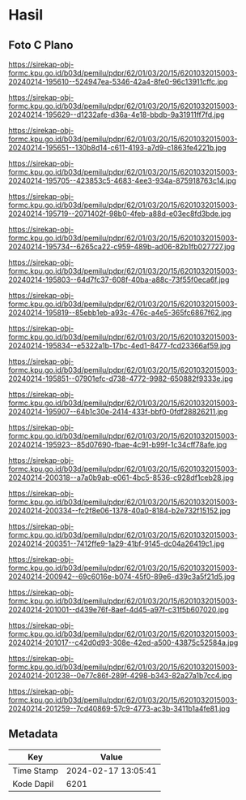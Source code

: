 # Hasil

## Foto C Plano

https://sirekap-obj-formc.kpu.go.id/b03d/pemilu/pdpr/62/01/03/20/15/6201032015003-20240214-195610--524947ea-5346-42a4-8fe0-96c13911cffc.jpg

https://sirekap-obj-formc.kpu.go.id/b03d/pemilu/pdpr/62/01/03/20/15/6201032015003-20240214-195629--d1232afe-d36a-4e18-bbdb-9a31911ff7fd.jpg

https://sirekap-obj-formc.kpu.go.id/b03d/pemilu/pdpr/62/01/03/20/15/6201032015003-20240214-195651--130b8d14-c611-4193-a7d9-c1863fe4221b.jpg

https://sirekap-obj-formc.kpu.go.id/b03d/pemilu/pdpr/62/01/03/20/15/6201032015003-20240214-195705--423853c5-4683-4ee3-934a-875918763c14.jpg

https://sirekap-obj-formc.kpu.go.id/b03d/pemilu/pdpr/62/01/03/20/15/6201032015003-20240214-195719--2071402f-98b0-4feb-a88d-e03ec8fd3bde.jpg

https://sirekap-obj-formc.kpu.go.id/b03d/pemilu/pdpr/62/01/03/20/15/6201032015003-20240214-195734--6265ca22-c959-489b-ad06-82b1fb027727.jpg

https://sirekap-obj-formc.kpu.go.id/b03d/pemilu/pdpr/62/01/03/20/15/6201032015003-20240214-195803--64d7fc37-608f-40ba-a88c-73f55f0eca6f.jpg

https://sirekap-obj-formc.kpu.go.id/b03d/pemilu/pdpr/62/01/03/20/15/6201032015003-20240214-195819--85ebb1eb-a93c-476c-a4e5-365fc6867f62.jpg

https://sirekap-obj-formc.kpu.go.id/b03d/pemilu/pdpr/62/01/03/20/15/6201032015003-20240214-195834--e5322a1b-17bc-4ed1-8477-fcd23366af59.jpg

https://sirekap-obj-formc.kpu.go.id/b03d/pemilu/pdpr/62/01/03/20/15/6201032015003-20240214-195851--07901efc-d738-4772-9982-650882f9333e.jpg

https://sirekap-obj-formc.kpu.go.id/b03d/pemilu/pdpr/62/01/03/20/15/6201032015003-20240214-195907--64b1c30e-2414-433f-bbf0-0fdf28826211.jpg

https://sirekap-obj-formc.kpu.go.id/b03d/pemilu/pdpr/62/01/03/20/15/6201032015003-20240214-195923--85d07690-fbae-4c91-b99f-1c34cff78afe.jpg

https://sirekap-obj-formc.kpu.go.id/b03d/pemilu/pdpr/62/01/03/20/15/6201032015003-20240214-200318--a7a0b9ab-e061-4bc5-8536-c928df1ceb28.jpg

https://sirekap-obj-formc.kpu.go.id/b03d/pemilu/pdpr/62/01/03/20/15/6201032015003-20240214-200334--fc2f8e06-1378-40a0-8184-b2e732f15152.jpg

https://sirekap-obj-formc.kpu.go.id/b03d/pemilu/pdpr/62/01/03/20/15/6201032015003-20240214-200351--7412ffe9-1a29-41bf-9145-dc04a26419c1.jpg

https://sirekap-obj-formc.kpu.go.id/b03d/pemilu/pdpr/62/01/03/20/15/6201032015003-20240214-200942--69c6016e-b074-45f0-89e6-d39c3a5f21d5.jpg

https://sirekap-obj-formc.kpu.go.id/b03d/pemilu/pdpr/62/01/03/20/15/6201032015003-20240214-201001--d439e76f-8aef-4d45-a97f-c31f5b607020.jpg

https://sirekap-obj-formc.kpu.go.id/b03d/pemilu/pdpr/62/01/03/20/15/6201032015003-20240214-201017--c42d0d93-308e-42ed-a500-43875c52584a.jpg

https://sirekap-obj-formc.kpu.go.id/b03d/pemilu/pdpr/62/01/03/20/15/6201032015003-20240214-201238--0e77c86f-289f-4298-b343-82a27a1b7cc4.jpg

https://sirekap-obj-formc.kpu.go.id/b03d/pemilu/pdpr/62/01/03/20/15/6201032015003-20240214-201259--7cd40869-57c9-4773-ac3b-3411b1a4fe81.jpg


## Metadata

| Key        | Value               |
| ---------- | ------------------- |
| Time Stamp | 2024-02-17 13:05:41 |
| Kode Dapil | 6201                |



